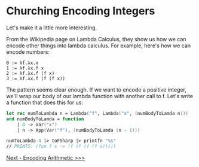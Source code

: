 # Churching Encoding Integers

Let's make it a little more interesting.

From the Wikipedia page on Lambda Calculus, they show us how we can encode other things into
lambda calculus.  For example, here's how we can encode numbers:

    0 := λf.λx.x
    1 := λf.λx.f x
    2 := λf.λx.f (f x)
    3 := λf.λx.f (f (f x))

The pattern seems clear enough.  If we want to encode a positive integer, we'll wrap our body
of our lambda function with another call to f.  Let's write a function that does this for us:

```fsharp
let rec numToLambda n = Lambda("f", Lambda("x", (numBodyToLamda n))) 
and numBodyToLamda = function
    | 0 -> Var("x")
    | n -> App(Var("f"), (numBodyToLamda (n - 1)))

numToLambda 4 |> toFSharp |> printfn "%s"
// PRINTS: (fun f x -> (f (f (f (f x)))))
```

[Next - Encoding Arithmetic >>>](09-encoding-arithmetic.md)

